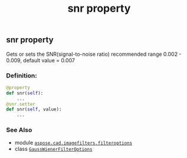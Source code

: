 ﻿---
title: snr property
second_title: Aspose.CAD for Python via .NET API References
description: 
type: docs
weight: 70
url: /aspose.cad.imagefilters.filteroptions/gausswienerfilteroptions/snr/
is_root: false
---

## snr property


Gets or sets the SNR(signal-to-noise ratio)
recommended range 0.002 - 0.009, default value = 0.007
### Definition:
```python
@property
def snr(self):
    ...
@snr.setter
def snr(self, value):
    ...
```

### See Also
* module [`aspose.cad.imagefilters.filteroptions`](../../)
* class [`GaussWienerFilterOptions`](/cad/python-net/aspose.cad.imagefilters.filteroptions/gausswienerfilteroptions)
